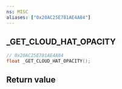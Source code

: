 ```yaml
---
ns: MISC
aliases: ["0x20AC25E781AE4A84"]
---
```

## _GET_CLOUD_HAT_OPACITY

```c
// 0x20AC25E781AE4A84
float _GET_CLOUD_HAT_OPACITY();
```


## Return value
